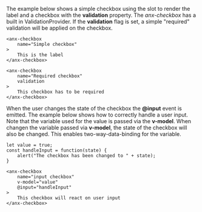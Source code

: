 The example below shows a simple checkbox using the slot to render the label and a checkbox with the **validation** property. The *anx-checkbox* has a built in ValidationProvider. If the **validation** flag is set, a simple "required" validation will be applied on the checkbox.

```vue
<anx-checkbox
    name="Simple checkbox"
>
    This is the label
</anx-checkbox>

<anx-checkbox
    name="Required checkbox"
    validation
>
    This checkbox has to be required
</anx-checkbox>
```

When the user changes the state of the checkbox the **@input** event is emitted. The example below shows how to correctly handle a user input. Note that the variable used for the value is passed via the **v-model**. When changen the variable passed via **v-model**, the state of the checkbox will also be changed. This enables two-way-data-binding for the variable.

```vue
let value = true;
const handleInput = function(state) {
    alert("The checkbox has been changed to " + state);
}

<anx-checkbox
    name="input checkbox"
    v-model="value"
    @input="handleInput"
>
    This checkbox will react on user input
</anx-checkbox>
```
